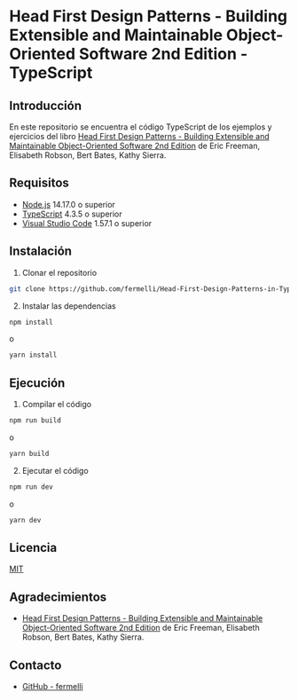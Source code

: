 # Head First Design Patterns - Building Extensible and Maintainable Object-Oriented Software 2nd Edition - TypeScript

## Introducción

En este repositorio se encuentra el código TypeScript de los ejemplos y ejercicios del libro [Head First Design Patterns - Building Extensible and Maintainable Object-Oriented Software 2nd Edition](https://www.oreilly.com/library/view/head-first-design/9781492077992/) de Eric Freeman, Elisabeth Robson, Bert Bates, Kathy Sierra.

## Requisitos

-   [Node.js](https://nodejs.org/en/) 14.17.0 o superior
-   [TypeScript](https://www.typescriptlang.org/) 4.3.5 o superior
-   [Visual Studio Code](https://code.visualstudio.com/) 1.57.1 o superior

## Instalación

1. Clonar el repositorio

```bash
git clone https://github.com/fermelli/Head-First-Design-Patterns-in-TypeScript.git
```

2. Instalar las dependencias

```bash
npm install
```

o

```bash
yarn install
```

## Ejecución

1. Compilar el código

```bash
npm run build
```

o

```bash
yarn build
```

2. Ejecutar el código

```bash
npm run dev
```

o

```bash
yarn dev
```

## Licencia

[MIT](https://choosealicense.com/licenses/mit/)

## Agradecimientos

-   [Head First Design Patterns - Building Extensible and Maintainable Object-Oriented Software 2nd Edition](https://www.oreilly.com/library/view/head-first-design/9781492077992/) de Eric Freeman, Elisabeth Robson, Bert Bates, Kathy Sierra.

## Contacto

-   [GitHub - fermelli](https://github.com/fermelli)
